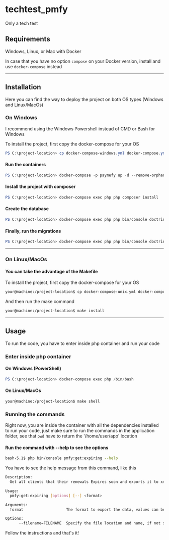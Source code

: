 # techtest_pmfy
Only a tech test

## Requirements
Windows, Linux, or Mac with Docker 

In case that you have no option `compose` on your Docker version, install and use `docker-compose` instead

---
## Installation
Here you can find the way to deploy the project on both OS types (Windows and Linux/MacOs)

### On Windows
I recommend using the Windows Powershell instead of CMD or Bash for Windows

To install the project, first copy the docker-compose for your OS 
```PowerShell
PS C:\project-location> cp docker-compose-windows.yml docker-compose.yml
```

#### Run the containers
```PowerShell
PS C:\project-location> docker-compose -p paymefy up -d --remove-orphans
```

#### Install the project with composer
```PowerShell
PS C:\project-location> docker-compose exec php php composer install
```

#### Create the database
```PowerShell
PS C:\project-location> docker-compose exec php php bin/console doctrine:database:create
```

#### Finally, run the migrations
```PowerShell
PS C:\project-location> docker-compose exec php php bin/console doctrine:migrations:migrate
```
---
### On Linux/MacOs
#### You can take the advantage of the Makefile
To install the project, first copy the docker-compose for your OS 
```bash
your@machine:/project-location$ cp docker-compose-unix.yml docker-compose.yml
```
And then run the make command
```bash
your@machine:/project-location$ make install
```

---
## Usage
To run the code, you have to enter inside php container and run your code

### Enter inside php container
#### On Windows (PowerShell)
```PowerShell
PS C:\project-location> docker-compose exec php /bin/bash
```

#### On Linux/MacOs
```bash
your@machine:/project-location$ make shell
```

### Running the commands
Right now, you are inside the container with all the dependencies installed to run your code, just make sure to run the commands in the application folder, see that `pwd` have to return the '/home/user/app' location

#### Run the command with --help to see the options
```bash
bash-5.1$ php bin/console pmfy:get:expiring --help
```
You have to see the help message from this command, like this
```bash
Description:
  Get all clients that their renewals Expires soon and exports it to xml, json or database

Usage:
  pmfy:get:expiring [options] [--] <format>

Arguments:
  format                   The format to export the data, values can be xml, json or db

Options:
      --filename=FILENAME  Specify the file location and name, if not specified, it will be a random filename inside ./public folder
```
Follow the instructions and that's it!